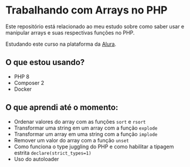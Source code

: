 # Trabalhando com Arrays no PHP

Este repositório está relacionado ao meu estudo sobre como saber usar e manipular arrays e suas respectivas funções no PHP.

Estudando este curso na plataforma da [Alura](https://cursos.alura.com.br/).

## O que estou usando?

* PHP 8
* Composer 2
* Docker

## O que aprendi até o momento:

- Ordenar valores do array com as funções `sort` e `rsort`
- Transformar uma string em um array com a função `explode`
- Transformar um array em uma string com a função `implode`
- Remover um valor do array com a função `unset`
- Como funciona o type juggling do PHP e como habilitar a tipagem estrita `declare(strict_types=1)`
- Uso do autoloader